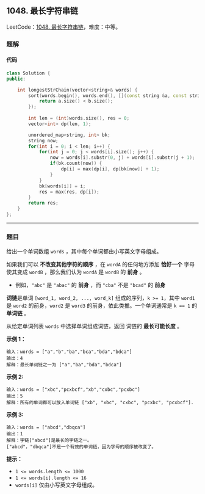 ## 1048. 最长字符串链

LeetCode：[1048. 最长字符串链](https://leetcode.cn/problems/longest-string-chain/)，难度：中等。

### 题解

#### 代码

```c++
class Solution {
public:

    int longestStrChain(vector<string>& words) {
        sort(words.begin(), words.end(), [](const string &a, const string &b) {
            return a.size() < b.size();
        });
        
        int len = (int)words.size(), res = 0;
        vector<int> dp(len, 1);

        unordered_map<string, int> bk;
        string now;
        for(int i = 0; i < len; i++) {
            for(int j = 0; j < words[i].size(); j++) {
                now = words[i].substr(0, j) + words[i].substr(j + 1);
                if(bk.count(now)) {
                    dp[i] = max(dp[i], dp[bk[now]] + 1);
                }
            }
            bk[words[i]] = i;
            res = max(res, dp[i]);
        }
        return res;
    }
};
```



---



### 题目

给出一个单词数组 `words` ，其中每个单词都由小写英文字母组成。

如果我们可以 **不改变其他字符的顺序** ，在 `wordA` 的任何地方添加 **恰好一个** 字母使其变成 `wordB` ，那么我们认为 `wordA` 是 `wordB` 的 **前身** 。

- 例如，`"abc"` 是 `"abac"` 的 **前身** ，而 `"cba"` 不是 `"bcad"` 的 **前身**

**词链**是单词 `[word_1, word_2, ..., word_k]` 组成的序列，`k >= 1`，其中 `word1` 是 `word2` 的前身，`word2` 是 `word3` 的前身，依此类推。一个单词通常是 `k == 1` 的 **单词链** 。

从给定单词列表 `words` 中选择单词组成词链，返回 词链的 **最长可能长度** 。
 

**示例 1：**

```
输入：words = ["a","b","ba","bca","bda","bdca"]
输出：4
解释：最长单词链之一为 ["a","ba","bda","bdca"]
```

**示例 2:**

```
输入：words = ["xbc","pcxbcf","xb","cxbc","pcxbc"]
输出：5
解释：所有的单词都可以放入单词链 ["xb", "xbc", "cxbc", "pcxbc", "pcxbcf"].
```

**示例 3:**

```
输入：words = ["abcd","dbqca"]
输出：1
解释：字链["abcd"]是最长的字链之一。
["abcd"，"dbqca"]不是一个有效的单词链，因为字母的顺序被改变了。
```

 

**提示：**

- `1 <= words.length <= 1000`
- `1 <= words[i].length <= 16`
- `words[i]` 仅由小写英文字母组成。


